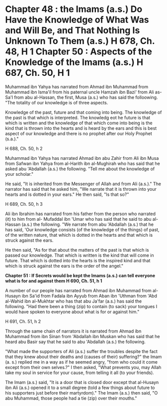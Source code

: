 Chapter 48 : the Imams (a.s.) Do Have the Knowledge of What Was and Will Be, and That Nothing Is Unknown To Them (a.s.) H 678, Ch. 48, H 1 Chapter 50 : Aspects of the Knowledge of the Imams (a.s.) H 687, Ch. 50, H 1
=======================================================================================================================================================================================================================

Muhammad ibn Yahya has narrated from Ahmad ibn Muhammad from Muhammad
ibn Isma'il from his paternal uncle Hamzah ibn Bazi' from Ali as-Sa'I
from abu al-Hassan, the first, Musa (a.s.) who has said the folloowing.
"The totality of our knowledge is of three aspects.

Knowledge of the past, future and that coming into being. The knowledge
of the past is that which is interpreted. The knowledg eot he future is
that which is written and the knowledge of that which come into being is
the kind that is thrown into the hearts and is heard by the ears and
this is best aspect of our knowledge and there is no prophet after our
Holy Prophet (s.a.)."

H 688, Ch. 50, h 2

Muhammad ibn Yahya has narrated Ahmad ibn abu Zahir from Ali ibn Musa
from Safwan ibn Yahya from al-Harith ibn al-Mughirah who has said that
he asked abu 'Abdallah (a.s.) the following. "Tell me about the
knowledge of your scholar."

He said, "It is inherited from the Messenger of Allah and from Ali
(a.s.)." The narrator has said that he asked him, "We narrate that it is
thrown into your hearts and is dotted in your ears." He then said, "Is
that so?"

H 689, Ch. 50, h 3

Ali ibn Ibrahim has narrated from his father from the person who
narrated (it) to him from al- Mufaddal ibn 'Umar who has said that he
said to abu al-Hassan (a.s.) the following. "We narrate from abu
'Abdallah (a.s.) that he has said, 'Our knowledge consists (of the
knowledge of the things) of past, of the written nature, that which is
dotted in the hearts and that which is struck against the ears.

He then said, "As for that about the matters of the past is that which
is passed our knowledge. That which is written is the kind that will
come in future. That which is dotted into the hearts is the inspired
kind and that which is struck against the ears is the order of the
angel."


**Chapter 51 : If Secrets would be kept the Imams (a.s.) can tell
everyone what is for and against them H 690, Ch. 51, h 1**

A number of our people has narrated from Ahmad ibn Muhammad from
al-Husayn ibn Sa'id from Fadala ibn Ayyub from Aban ibn 'Uthman from
'Abd al-Wahid ibn al-Mukhtar who has that abu Ja'far (a.s.) has said the
following. "Had there been a thing (zip) to contain (to sack) your
tongues I would have spoken to everyone about what is for or against
him."

H 691, Ch. 51, h 2

Through the same chain of narrators it is narrated from Ahmad ibn
Muhammad from ibn Sinan from 'Abdallah ibn Muskan who has said that he
heard abu Basir say that he said to abu 'Abdallah (a.s.) the
following.

"What made the supporters of Ali (a.s.) suffer the troubles despite the
fact that they knew about their deaths and (causes of their) suffering?"
the Imam (a. s.) replied me in a way as if he seemed angry, "from who
could it come except from their own selves.?" I then asked, "What
prevents you, may Allah take my soul in service for your cause, from
telling it all (to your friends).

The Imam (a.s.) said, "It is a door that is closed door except that
al-Husayn ibn Ali (a.s.) opened it to a small degree (told a few things
about future to his supporters just before their martyrdom)." The Imam
(a.s.) then said, "O abu Muhammad, those people had a tie (zip) over
their mouths."


